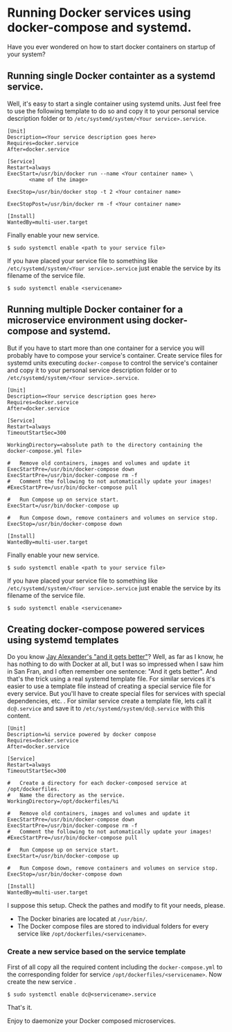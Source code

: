 # Running Docker services using docker-compose and systemd.
Have you ever wondered on how to start docker containers on startup of your system? 
## Running single Docker containter as a systemd service.
Well, it's easy to start a single container using systemd units. Just feel free to use the following template to do so and copy it to your personal service description folder or to `/etc/systemd/system/<Your service>.service`.
```
[Unit]
Description=<Your service description goes here>
Requires=docker.service
After=docker.service

[Service]
Restart=always
ExecStart=/usr/bin/docker run --name <Your container name> \
       <name of the image>

ExecStop=/usr/bin/docker stop -t 2 <Your container name>

ExecStopPost=/usr/bin/docker rm -f <Your container name>

[Install]
WantedBy=multi-user.target
```
Finally enable your new service.
```
$ sudo systemctl enable <path to your service file>
```
If you have placed your service file to something like `/etc/systemd/system/<Your service>.service` just enable the service by its filename of the service file.
```
$ sudo systemctl enable <servicename>
```
## Running multiple Docker container for a microservice environment using docker-compose and systemd.
But if you have to start more than one container for a service you will probably have to compose your service's container. Create service files for systemd units executing `docker-compose` to control the service's container and copy it to your personal service description folder or to `/etc/systemd/system/<Your service>.service`.
```
[Unit]
Description=<Your service description goes here>
Requires=docker.service
After=docker.service

[Service]
Restart=always
TimeoutStartSec=300

WorkingDirectory=<absolute path to the directory containing the docker-compose.yml file>

#   Remove old containers, images and volumes and update it
ExecStartPre=/usr/bin/docker-compose down
ExecStartPre=/usr/bin/docker-compose rm -f
#   Comment the following to not automatically update your images!
#ExecStartPre=/usr/bin/docker-compose pull

#   Run Compose up on service start.
ExecStart=/usr/bin/docker-compose up

#   Run Compose down, remove containers and volumes on service stop.
ExecStop=/usr/bin/docker-compose down

[Install]
WantedBy=multi-user.target
```
Finally enable your new service.
```
$ sudo systemctl enable <path to your service file>
```
If you have placed your service file to something like `/etc/systemd/system/<Your service>.service` just enable the service by its filename of the service file.
```
$ sudo systemctl enable <servicename>
```
## Creating docker-compose powered services using systemd templates
Do you know [Jay Alexander's "and it gets better"](http://www.sanfranciscomagictheater.com/)? Well, as far as I know, he has nothing to do with Docker at all, but I was so impressed when I saw him in San Fran, and I often remember one sentence: "And it gets better".
And that's the trick using a real systemd template file. For similar services it's easier to use a template file instead of creating a special service file for every service. But you'll have to create special files for services with special dependencies, etc. .
For similar service create a template file, lets call it `dc@.service` and save it to `/etc/systemd/system/dc@.service` with this content.
```
[Unit]
Description=%i service powered by docker compose
Requires=docker.service
After=docker.service

[Service]
Restart=always
TimeoutStartSec=300

#   Create a directory for each docker-composed service at /opt/dockerfiles.
#   Name the directory as the service.
WorkingDirectory=/opt/dockerfiles/%i

#   Remove old containers, images and volumes and update it
ExecStartPre=/usr/bin/docker-compose down
ExecStartPre=/usr/bin/docker-compose rm -f
#   Comment the following to not automatically update your images!
#ExecStartPre=/usr/bin/docker-compose pull

#   Run Compose up on service start.
ExecStart=/usr/bin/docker-compose up

#   Run Compose down, remove containers and volumes on service stop.
ExecStop=/usr/bin/docker-compose down

[Install]
WantedBy=multi-user.target
```
I suppose this setup. Check the pathes and modify to fit your needs, please.
* The Docker binaries are located at `/usr/bin/`.
* The Docker compose files are stored to individual folders for every service like `/opt/dockerfiles/<servicename>`.
### Create a new service based on the service template
First of all copy all the required content including the `docker-compose.yml` to the corresponding folder for service `/opt/dockerfiles/<servicename>`.
Now create the new service <servicename>.
```
$ sudo systemctl enable dc@<servicename>.service
```
That's it.

Enjoy to daemonize your Docker composed microservices.
